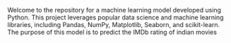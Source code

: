 Welcome to the repository for a machine learning model developed using Python. 
This project leverages popular data science and machine learning libraries, including Pandas, NumPy, Matplotlib, Seaborn, and scikit-learn. 
The purpose of this model is to predict the IMDb rating of indian movies
